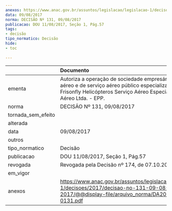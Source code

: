 ```yaml
---
anexos: https://www.anac.gov.br/assuntos/legislacao/legislacao-1/decisoes/2017/decisao-no-131-09-08-2017/@@display-file/arquivo_norma/DA2017-0131.pdf
data: 09/08/2017
norma: DECISÃO Nº 131, 09/08/2017
publicacao: DOU 11/08/2017, Seção 1, Pág.57
tags:
- decisão
tipo_normatico: Decisão
hide: 
- toc 
 
---
```


|                    | Documento                                                                                                                                                                         |
|:-------------------|:----------------------------------------------------------------------------------------------------------------------------------------------------------------------------------|
| ementa             | Autoriza a operação de sociedade empresária de táxi aéreo e de serviço aéreo público especializado - Frisonfly Helicópteros Serviço Aéreo Especializado e Táxi Aéreo Ltda. - EPP. |
| norma              | DECISÃO Nº 131, 09/08/2017                                                                                                                                                        |
| tornada_sem_efeito |                                                                                                                                                                                   |
| alterada           |                                                                                                                                                                                   |
| data               | 09/08/2017                                                                                                                                                                        |
| outros             |                                                                                                                                                                                   |
| tipo_normatico     | Decisão                                                                                                                                                                           |
| publicacao         | DOU 11/08/2017, Seção 1, Pág.57                                                                                                                                                   |
| revogada           | Revogada pela Decisão nº 174, de 07.10.2020                                                                                                                                       |
| em_vigor           |                                                                                                                                                                                   |
| anexos             | https://www.anac.gov.br/assuntos/legislacao/legislacao-1/decisoes/2017/decisao-no-131-09-08-2017/@@display-file/arquivo_norma/DA2017-0131.pdf                                     |